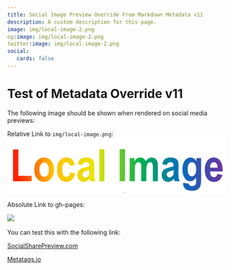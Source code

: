 ```yaml
---
title: Social Image Preview Override From Markdown Metadata v11
description: A custom description for this page.
image: img/local-image-2.png
og:image: img/local-image-2.png
twitter:image: img/local-image-2.png
social:
   cards: false
---
```

<!--
<meta property="og:image" content="https://dmccreary.github.io/mkdocs-material-social/img/local-image.png" />
-->

# Test of Metadata Override v11

The following image should be shown when rendered on social media previews:

Relative Link to ```img/local-image.png```:
![](img/local-image.png)

Absolute Link to gh-pages:

![](https://dmccreary.github.io/mkdocs-material-social/img/local-image.png)

You can test this with the following link:

[SocialSharePreview.com](https://socialsharepreview.com/?url=https://dmccreary.github.io/mkdocs-material-social/metadata-override-test/)

[Metatags.io](https://metatags.io/)